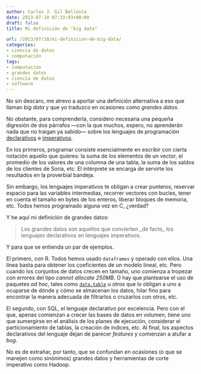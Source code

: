 ```yaml
---
author: Carlos J. Gil Bellosta
date: 2013-07-10 07:33:03+00:00
draft: false
title: Mi definición de "big data"

url: /2013/07/10/mi-definicion-de-big-data/
categories:
- ciencia de datos
- computación
tags:
- computación
- grandes datos
- ciencia de datos
- software
---
```


No sin descaro, me atrevo a aportar una definición alternativa a eso que llaman _big data_ y que yo traduzco en ocasiones como _grandes datos_.

No obstante, para comprenderla, considero necesaria una pequeña digresión de dos párrafos —con la que muchos, espero, no aprenderán nada que no traigan ya sabido— sobre los lenguajes de programación [declarativos](http://es.wikipedia.org/wiki/Programaci%C3%B3n_declarativa) e [imperativos](http://es.wikipedia.org/wiki/Programaci%C3%B3n_imperativa).

En los primeros, programar consiste esencialmente en escribir con cierta notación aquello que quieres: la suma de los elementos de un vector, el promedio de los valores de una columna de una tabla, la suma de los saldos de los clientes de Soria, etc. El intérprete se encarga de servirte los resultados en la proverbial bandeja.

Sin embargo, los lenguajes imperativos te obligan a crear punteros, reservar espacio para las variables intermedias, recorrer vectores con bucles, tener en cuenta el tamaño en bytes de los enteros, liberar bloques de memoria, etc. Todos hemos programado alguna vez en C, ¿verdad?

Y he aquí mi definición de grandes datos:



<blockquote>Los grandes datos son aquellos que convierten _de facto_ los lenguajes declarativos en lenguajes imperativos.</blockquote>



Y para que se entienda un par de ejemplos.

El primero, con R. Todos hemos usado `dataframes` y operado con ellos. Una línea basta para obtener los coeficientes de un modelo lineal, etc. Pero cuando los conjuntos de datos crecen en tamaño, uno comienza a tropezar con errores del tipo _cannot allocate 250MB_. O hay que plantearse el uso de paquetes _ad hoc_, tales como [`data.table`](http://www.datanalytics.com/blog/2013/05/02/data-table-i-cruces/) u otros que lo obligan a uno a ocuparse de dónde y cómo se almacenan los datos, hilar fino para encontrar la manera adecuada de filtrarlos o cruzarlos con otros, etc.

El segundo, con SQL, el lenguaje declarativo por excelencia. Pero con el que, apenas comienzan a crecer las bases de datos en volumen, tiene uno que sumergirse en el análisis de los planes de ejecución, considerar el particionamiento de tablas, la creación de índices, etc. Al final, los aspectos declarativos del lenguaje dejan de parecer _features_ y comienzan a atufar a _bug_.

No es de extrañar, por tanto, que se confundan en ocasiones (o que se manejen como sinónimos) grandes datos y herramientas de corte imperativo como Hadoop.
